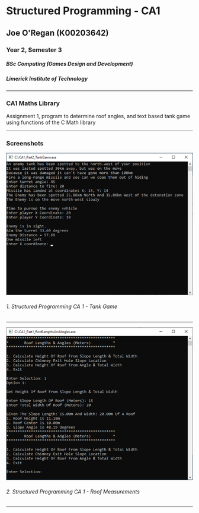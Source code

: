 # Structured Programming - CA1
## Joe O'Regan (K00203642)
### Year 2, Semester 3
##### BSc Computing (Games Design and Development)
##### Limerick Institute of Technology

---

### CA1 Maths Library

Assignment 1, program to determine roof angles, and text based tank game using functions of the C Math library

---

### Screenshots

![Structured Programming CA - Tank Game](https://raw.githubusercontent.com/joeaoregan/LIT-Yr2-S3-StructuredProgramming/master/Screenshots/ca1-1-TankGame.png "1. Tank Game")
###### 1. Structured Programming CA 1 - Tank Game

---

![Structured Programming CA - Roof Measurements](https://raw.githubusercontent.com/joeaoregan/LIT-Yr2-S3-StructuredProgramming/master/Screenshots/ca1-2-RoofMeasurements.png "2. Roof Measurements")
###### 2. Structured Programming CA 1 - Roof Measurements

---
